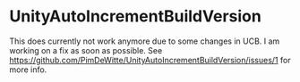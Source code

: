 # UnityAutoIncrementBuildVersion
This does currently not work anymore due to some changes in UCB. I am working on a fix as soon as possible. See https://github.com/PimDeWitte/UnityAutoIncrementBuildVersion/issues/1 for more info.
